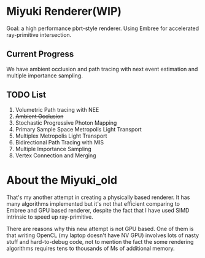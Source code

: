 # Miyuki Renderer(WIP)

Goal: a high performance pbrt-style renderer. Using Embree for accelerated ray-primitive intersection.

## Current Progress

We have ambient occlusion and path tracing with next event estimation and multiple importance sampling.

##  TODO List

1. Volumetric Path tracing with NEE
2. ~~Ambient Occlusion~~
3. Stochastic Progressive Photon Mapping
4. Primary Sample Space Metropolis Light Transport
5. Multiplex Metropolis Light Transport
6. Bidirectional Path Tracing with MIS
7. Multiple Importance Sampling
8. Vertex Connection and Merging

# About the Miyuki_old

That's my another attempt in creating a physically based renderer. It has many algorithms implemented but it's not that efficient comparing to Embree and GPU based renderer, despite the fact that I have used SIMD intrinsic to speed up ray-primitive.

There are reasons why this new attempt is not GPU based. One of them is that writing OpenCL (my laptop doesn't have NV GPU) involves lots of nasty stuff and hard-to-debug code, not to mention the fact the some rendering algorithms requires tens to thousands of Ms of additional memory.